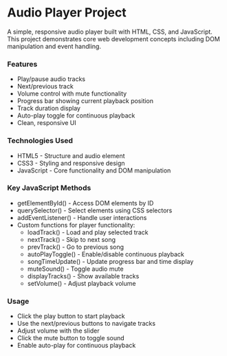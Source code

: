 # Audio Player Project
<p>A simple, responsive audio player built with HTML, CSS, and JavaScript. This project demonstrates core web development concepts including DOM manipulation and event handling.</p>

### Features
  *  Play/pause audio tracks
  *  Next/previous track
  * Volume control with mute functionality
  * Progress bar showing current playback position
  * Track duration display
  * Auto-play toggle for continuous playback
  * Clean, responsive UI

### Technologies Used
* HTML5 - Structure and audio element
* CSS3 - Styling and responsive design
* JavaScript - Core functionality and DOM manipulation

### Key JavaScript Methods
* getElementById() - Access DOM elements by ID
* querySelector() - Select elements using CSS selectors
* addEventListener() - Handle user interactions
* Custom functions for player functionality:
  *  loadTrack() - Load and play selected track
  *  nextTrack() - Skip to next song
  *  prevTrack() - Go to previous song
  *  autoPlayToggle() - Enable/disable continuous playback
  *  songTimeUpdate() - Update progress bar and time display
  *  muteSound() - Toggle audio mute
  *  displayTracks() - Show available tracks
  *  setVolume() - Adjust playback volume

### Usage
* Click the play button to start playback
* Use the next/previous buttons to navigate tracks
* Adjust volume with the slider
* Click the mute button to toggle sound
* Enable auto-play for continuous playback
